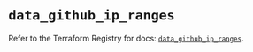 # `data_github_ip_ranges`

Refer to the Terraform Registry for docs: [`data_github_ip_ranges`](https://registry.terraform.io/providers/integrations/github/6.3.1/docs/data-sources/ip_ranges).
